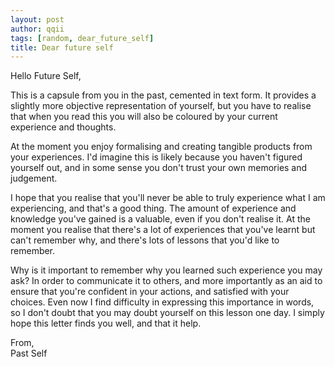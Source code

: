 ```yaml
---
layout: post
author: qqii
tags: [random, dear_future_self]
title: Dear future self
---
```

Hello Future Self,

This is a capsule from you in the past, cemented in text form. It provides a slightly more objective representation of yourself, but you have to realise that when you read this you will also be coloured by your current experience and thoughts.

At the moment you enjoy formalising and creating tangible products from your experiences. I'd imagine this is likely because you haven't figured yourself out, and in some sense you don't trust your own memories and judgement.

I hope that you realise that you'll never be able to truly experience what I am experiencing, and that's a good thing. The amount of experience and knowledge you've gained is a valuable, even if you don't realise it. At the moment you realise that there's a lot of experiences that you've learnt but can't remember why, and there's lots of lessons that you'd like to remember.

Why is it important to remember why you learned such experience you may ask? In order to communicate it to others, and more importantly as an aid to ensure that you're confident in your actions, and satisfied with your choices. Even now I find difficulty in expressing this importance in words, so I don't doubt that you may doubt yourself on this lesson one day. I simply hope this letter finds you well, and that it help.

From,  
Past Self